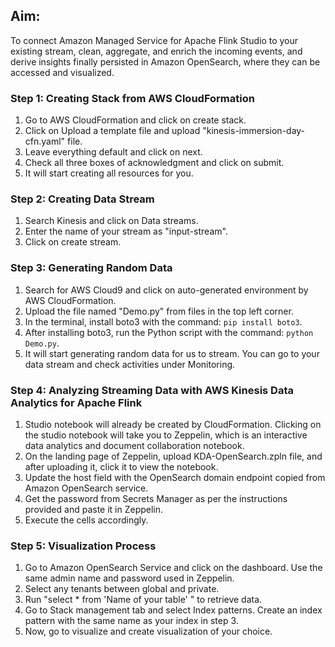 ## Aim:
To connect Amazon Managed Service for Apache Flink Studio to your existing stream, clean, aggregate, and enrich the incoming events, and derive insights finally persisted in Amazon OpenSearch, where they can be accessed and visualized.

### Step 1: Creating Stack from AWS CloudFormation
1. Go to AWS CloudFormation and click on create stack.
2. Click on Upload a template file and upload "kinesis-immersion-day-cfn.yaml" file.
3. Leave everything default and click on next.
4. Check all three boxes of acknowledgment and click on submit.
5. It will start creating all resources for you.

### Step 2: Creating Data Stream
1. Search Kinesis and click on Data streams.
2. Enter the name of your stream as "input-stream".
3. Click on create stream.

### Step 3: Generating Random Data
1. Search for AWS Cloud9 and click on auto-generated environment by AWS CloudFormation.
2. Upload the file named "Demo.py" from files in the top left corner.
3. In the terminal, install boto3 with the command: `pip install boto3`.
4. After installing boto3, run the Python script with the command: `python Demo.py`.
5. It will start generating random data for us to stream. You can go to your data stream and check activities under Monitoring.

### Step 4: Analyzing Streaming Data with AWS Kinesis Data Analytics for Apache Flink
1. Studio notebook will already be created by CloudFormation. Clicking on the studio notebook will take you to Zeppelin, which is an interactive data analytics and document collaboration notebook.
2. On the landing page of Zeppelin, upload KDA-OpenSearch.zpln file, and after uploading it, click it to view the notebook.
3. Update the host field with the OpenSearch domain endpoint copied from Amazon OpenSearch service.
4. Get the password from Secrets Manager as per the instructions provided and paste it in Zeppelin.
5. Execute the cells accordingly.

### Step 5: Visualization Process
1. Go to Amazon OpenSearch Service and click on the dashboard. Use the same admin name and password used in Zeppelin.
2. Select any tenants between global and private.
3. Run "select * from 'Name of your table' " to retrieve data.
4. Go to Stack management tab and select Index patterns. Create an index pattern with the same name as your index in step 3.
5. Now, go to visualize and create visualization of your choice.
